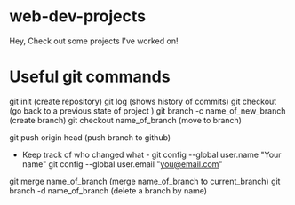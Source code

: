 # web-dev-projects
Hey, Check out some projects I've worked on!

# Useful git commands

git init (create repository)
git log (shows history of commits)
git checkout <commit hash> (go back to a previous state of project <In the git log>)
git branch -c name_of_new_branch (create branch)
git checkout name_of_branch (move to branch)

git push origin head (push branch to github)

- Keep track of who changed what -
git config --global user.name "Your name"
git config --global user.email "you@email.com"

git merge name_of_branch (merge name_of_branch to current_branch)
git branch -d name_of_branch (delete a branch by name)



